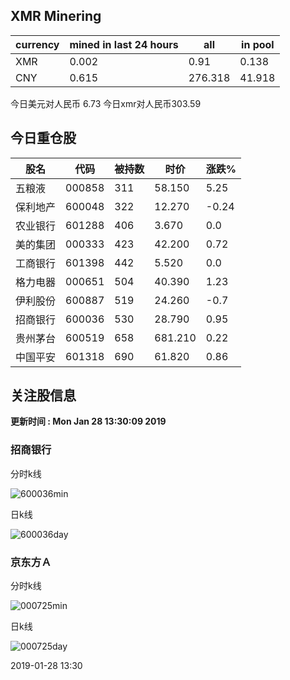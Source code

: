 ## XMR Minering

|currency|mined in last 24 hours|all|in pool|
|---|---|---|---|
|XMR|0.002|0.91|0.138|
|CNY|0.615|276.318|41.918|

今日美元对人民币 6.73	今日xmr对人民币303.59


## 今日重仓股 

|股名|代码|被持数|时价|涨跌%|
|---|---|---|---|---|
|五粮液|000858|311|58.150|5.25|
|保利地产|600048|322|12.270|-0.24|
|农业银行|601288|406|3.670|0.0|
|美的集团|000333|423|42.200|0.72|
|工商银行|601398|442|5.520|0.0|
|格力电器|000651|504|40.390|1.23|
|伊利股份|600887|519|24.260|-0.7|
|招商银行|600036|530|28.790|0.95|
|贵州茅台|600519|658|681.210|0.22|
|中国平安|601318|690|61.820|0.86|

## 关注股信息
**更新时间 : Mon Jan 28 13:30:09 2019**
### 招商银行 
分时k线

![600036min](http://image.sinajs.cn/newchart/min/n/sh600036.gif)

日k线

![600036day](http://image.sinajs.cn/newchart/daily/n/sh600036.gif)

### 京东方Ａ 
分时k线

![000725min](http://image.sinajs.cn/newchart/min/n/sz000725.gif)

日k线

![000725day](http://image.sinajs.cn/newchart/daily/n/sz000725.gif)

2019-01-28 13:30